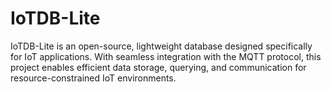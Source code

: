 # IoTDB-Lite
IoTDB-Lite is an open-source, lightweight database designed specifically for IoT applications. With seamless integration with the MQTT protocol, this project enables efficient data storage, querying, and communication for resource-constrained IoT environments.
